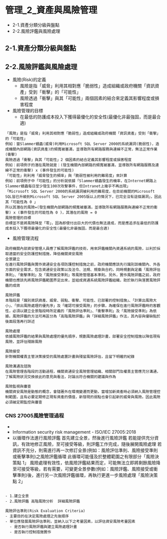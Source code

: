 # 管理_2_資產與風險管理

- 2-1.資產分類分級與盤點
- 2-2.風險評鑑與風險處理

## 2-1.資產分類分級與盤點


## 2-2.風險評鑑與風險處理

- 風險(Risk)的定義
  - 風險是指「威脅」利用其相對應「脆弱性」造成組織或政府機關「資訊資產」受到「衝擊」的「可能性」
  - 風險透過「衝擊」與其「可能性」兩個因素的結合來定義其影響程度或損害程度
- 風險管理的目標
  - 在最低的防護成本投入下獲得最優化的安全性(最優化非最強固，而是最合適)
```
「風險」是指「威脅」利用其相對應「脆弱性」造成組織或政府機關「資訊資產」受到「衝擊」的「可能性」
例如：當Slammer蠕蟲(威脅)利用Microsoft SQL Server 2000的系統漏洞(脆弱性)，造成機關內部網路(資訊資產)的頻寬被塞滿，並導致所有網路服務與連線不正常，無法正常作業(衝擊)
風險透過「衝擊」與其「可能性」2 個因素的結合定義其影響程度或損害程度
例如：前項例子的潛在風險就是：(發生機關內部網路的頻寬被塞滿，並導致所有網路服務及連線不正常的衝擊) x (事件發生的可能性)
「可能性」則利用「威脅發生的頻率」與「脆弱性被利用的難易度」來計算
例如：前項例子中「可能性」的分析就依據「Slammer蠕蟲發生的機率，在Internet網路上Slammer蠕蟲每日至少發生100次攻擊事件，但Intranet上幾乎不再出現」
「Microsoft SQL Server 2000的系統漏洞被利用的難易度，在目前機關的Microsoft SQL皆已升級到Microsoft SQL Server 2005版以上的情況下，已完全沒有這個漏洞」，因此其「可能性為 0 」
所以其潛在的風險=(發生機關內部網路的頻寬被塞滿，並導致所有網路服務與連線不正常的衝擊) x (事件發生的可能性為 0 )，其潛在的風險 = 0
風險管理的目標
目標並不是將風險降至「零」，因為即使付出巨大的代價也無法達成，而是應追求在最低的防護成本投入下獲得最優化的安全性(最優化非最強固，而是最合適)
```
- 風險管理流程
```
政府機關內部資安管理人員應了解風險評鑑的技術，用來評鑑機關內資通系統的風險，以利於採取適當的安全防護控制措施，降低機關資安風險
全景建立
在進行風險評鑑與實作資通安全各項防護控制措施之前，政府機關應該先行識別該機關內、外各方面的安全需求，包含資通安全政策以及法令、法規、規章與合約，同時規劃與定義「風險評估準則」、「衝擊準則」及「風險接受準則」等風險管理基本準則。另外，實作風險評鑑之前，政府機關也應該先將風險評鑑範圍界定出來，並組成資通系統風險評鑑組織，助於執行與落實風險評鑑的成效

風險評鑑
本階段是「識別資訊資產、威脅、弱點、衝擊、可能性、已部署的控制措施」、「計算出風險大小」、「排出風險處理的優先序」及「確認可接受風險」的步驟，為確保在進行風險評鑑時的客觀性，必須以建立全景階段時所定義的「風險評估準則」、「衝擊準則」及「風險接受準則」為依據。風險評鑑的方法可再區分為「高階風險評鑑」與「詳細風險評鑑」作法，其內容與優缺點於後面段落再行詳述

風險處理
依據風險評鑑的結果與風險處理的優先順序，規劃風險處理計畫，部署安全控制措施以降低現有風險，並評估殘餘風險

風險接受
針對機關權責主管決策接受的風險處置計畫與殘留風險評估，且留下明確的紀錄

風險溝通及諮詢
在風險管理各階段的活動過程，機關資通安全風險管理組織、相關部門及權責主管應充分溝通，了解風險狀況交換彼此的意見與看法，討論出符合機關的建議與作為

風險監視與審查
機關資安風險是動態的概念，會隨著外在環境變遷而更動，當增加新資產時必須納入風險管理控制範圍，且有必要定期修正現有資產的價值，新發現的弱點也會引起新的威脅與風險。因此風險必須被定期監控與審查

```
### CNS 27005風險管理過程 
- 
- Information security risk management - ISO/IEC 27005:2018
- 以循環作法進行風險評鑑
首先建立全景，然後進行風險評鑑
若能提供充分資訊，有效地修正風險，至可接受等級，則評鑑工作完成，隨後展開風險處理
若資訊不充分，則需進行再一次修訂全景(例如：風險評估準則、風險接受準則或衝擊準則)之風險評鑑循環
此循環可能僅及於整體範圍之有限部分「風險決策點 1」
風險處理有效性，依風險評鑑結果而定，可能無法立即將剩餘風險降至可接受等級，若有需要，可變更全景參數(例如：風險評鑑、風險接受或衝擊準則)後，進行另一次風險評鑑循環，再執行更進一步風險處理「風險決策點 2」
```

- 1.建立全景
- 2.風險評鑑 高階風險分析  詳細風險評鑑

風險評估準則(Risk Evaluation Criteria)
- 主要目的在決定風險處理之先後順序
- 單位應發展風險評估準則，並納入以下之考量因素，以評估資安風險考量因素
  - 是否執行風險評鑑與建立風險處理計畫
  - 是否執行控制措施實作






